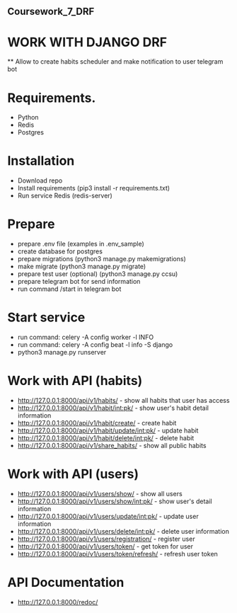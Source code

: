 ## Coursework_7_DRF

# WORK WITH DJANGO DRF
** Allow to create habits scheduler and make notification to user telegram bot
# Requirements.
* Python
* Redis
* Postgres
# Installation
* Download repo
* Install requirements (pip3 install -r requirements.txt)
* Run service Redis (redis-server)
# Prepare
* prepare .env file (examples in .env_sample)
* create database for postgres
* prepare migrations (python3 manage.py makemigrations)
* make migrate (python3 manage.py migrate)
* prepare test user (optional) (python3 manage.py ccsu)
* prepare telegram bot for send information 
* run command /start in telegram bot
# Start service
* run command: celery -A config worker -l INFO
* run command: celery -A config beat -l info -S django
* python3 manage.py runserver
# Work with API (habits)
* http://127.0.0.1:8000/api/v1/habits/ - show all habits that user has access
* http://127.0.0.1:8000/api/v1/habit/int:pk/ - show user's habit detail information
* http://127.0.0.1:8000/api/v1/habit/create/ - create habit
* http://127.0.0.1:8000/api/v1/habit/update/int:pk/ - update habit
* http://127.0.0.1:8000/api/v1/habit/delete/int:pk/ - delete habit
* http://127.0.0.1:8000/api/v1/share_habits/ - show all public habits
# Work with API (users)
* http://127.0.0.1:8000/api/v1/users/show/ - show all users
* http://127.0.0.1:8000/api/v1/users/show/int:pk/ - show user's detail information
* http://127.0.0.1:8000/api/v1/users/update/int:pk/ - update user information
* http://127.0.0.1:8000/api/v1/users/delete/int:pk/ - delete user information
* http://127.0.0.1:8000/api/v1/users/registration/ - register user
* http://127.0.0.1:8000/api/v1/users/token/ - get token for user
* http://127.0.0.1:8000/api/v1/users/token/refresh/ - refresh user token
# API Documentation
* http://127.0.0.1:8000/redoc/